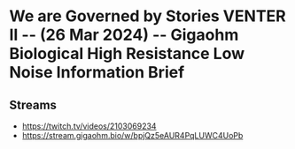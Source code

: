 # We are Governed by Stories VENTER II -- (26 Mar 2024) -- Gigaohm Biological High Resistance Low Noise Information Brief

## Streams
- https://twitch.tv/videos/2103069234
- https://stream.gigaohm.bio/w/bpjQz5eAUR4PqLUWC4UoPb


